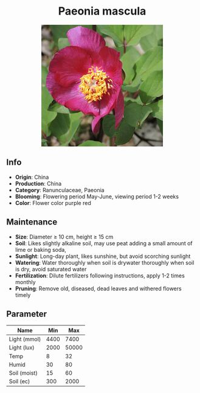 <h1 align='center'>Paeonia mascula</h1>
<p align="center">
    <img 
        align='center'
        width='320'
        src="../images/paeonia mascula.png" 
        alt='Paeonia mascula' />
</p>

## Info

 - **Origin**: China
 - **Production**: China
 - **Category**: Ranunculaceae, Paeonia
 - **Blooming**: Flowering period May-June, viewing period 1-2 weeks
 - **Color**: Flower color purple red

## Maintenance

 - **Size**: Diameter ≥ 10 cm, height ≥ 15 cm
 - **Soil**: Likes slightly alkaline soil, may use peat adding a small amount of lime or baking soda,
 - **Sunlight**: Long-day plant, likes sunshine, but avoid scorching sunlight
 - **Watering**: Water thoroughly when soil is drywater thoroughly when soil is dry, avoid saturated water
 - **Fertilization**: Dilute fertilizers following instructions, apply 1-2 times monthly
 - **Pruning**: Remove old, diseased, dead leaves and withered flowers timely

## Parameter

| Name         | Min  | Max   |
|--------------|------|-------|
| Light (mmol) | 4400 | 7400  |
| Light (lux)  | 2000 | 50000 |
| Temp         | 8    | 32    |
| Humid        | 30   | 80    |
| Soil (moist) | 15   | 60    |
| Soil (ec)    | 300  | 2000  |